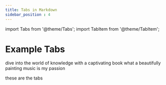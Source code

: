 ```yaml
---
title: Tabs in Markdown
sidebar_position : 4
---
```


import Tabs from '@theme/Tabs';
import TabItem from '@theme/TabItem';

# Example Tabs

<Tabs>
  <TabItem value="book" label="book" default>
  dive into the world of knowledge with a captivating book 
  </TabItem>
  <TabItem value="painting" label="painting" >
  what a beautifully painting 
  </TabItem>
  <TabItem value="music" label="music" >
  music is my passion
  </TabItem>
</Tabs>


these are the tabs 
